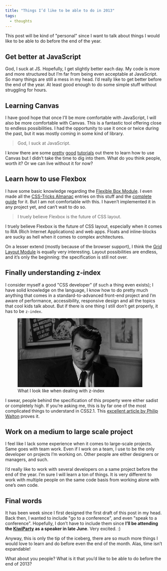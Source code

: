 ```yaml
---
title: "Things I’d like to be able to do in 2013"
tags:
  - thoughts
---
```


This post will be kind of "personal" since I want to talk about things I would like to be able to do before the end of the year.

## Get better at JavaScript

God, I suck at JS. Hopefully, I get slightly better each day. My code is more and more structured but I’m far from being even acceptable at JavaScript. So many things are still a mess in my head. I’d really like to get better before the end of the year. At least good enough to do some simple stuff without struggling for hours.

## Learning Canvas

I have good hope that once I’ll be more comfortable with JavaScript, I will also be more comfortable with Canvas. This is a fantastic tool offering close to endless possibilities. I had the opportunity to use it once or twice during the past, but it was mostly coming in some kind of library.

> God, I suck at JavaScript.

I know there are some [pretty](https://developer.mozilla.org/en-US/docs/HTML/Canvas/Tutorial) [good](https://www.canvasdemos.com/type/tutorials/) [tutorials](https://www.alsacreations.com/tuto/lire/1484-introduction.html) out there to learn how to use Canvas but I didn’t take the time to dig into them. What do you think people, worth it? Or we can live without it for now?

## Learn how to use Flexbox

I have some basic knowledge regarding the [Flexible Box Module](https://www.w3.org/TR/css3-flexbox/). I even made all the [CSS-Tricks Almanac](https://css-tricks.com/almanac/) entries on this stuff and the [complete guide](https://css-tricks.com/snippets/css/a-guide-to-flexbox/) for it. But I am not comfortable with this. I haven’t implemented it in any project yet, and can’t wait to do so.

> I truely believe Flexbox is the future of CSS layout.

I truely believe Flexbox is the future of CSS layout, especially when it comes to RIA (Rich Internet Applications) and web apps. Floats and inline-blocks are sucky as hell when it comes to complex architectures.

On a lesser extend (mostly because of the browser support), I think the [Grid Layout Module](https://hugogiraudel.com/2013/04/04/css-grid-layout/) is equally very interesting. Layout possibilities are endless, and it’s only the beginning: the specification is still not over.

## Finally understanding z-index

I consider myself a good "CSS developer" (if such a thing even exists); I have solid knowledge on the language, I know how to do pretty much anything that comes in a standard-to-advanced front-end project and I’m aware of performance, accessibility, responsive design and all the topics that cool kids talk about. But if there is one thing I still don’t get properly, it has to be `z-index`.

<figure class="figure">
<img src="/assets/images/things-to-do-2013/z-index.gif" alt="">
<figcaption>What I look like when dealing with z-index</figcaption>
</figure>

I swear, people behind the specification of this property were either sadist or completely high. If you’re asking me, this is by far one of the most complicated things to understand in CSS2.1. This [excellent article by Philip Walton](https://philipwalton.com/articles/what-no-one-told-you-about-z-index/) proves it.

## Work on a medium to large scale project

I feel like I lack some experience when it comes to large-scale projects. Same goes with team work. Even if I work on a team, I use to be the only developer on projects I’m working on. Other people are either designers or managers, and such.

I’d really like to work with several developers on a same project before the end of the year. I’m sure I will learn a ton of things. It is very different to work with multiple people on the same code basis from working alone with one’s own code.

## Final words

It has been week since I first designed the first draft of this post in my head. Back then, I wanted to include "go to a conference", and even "speak to a conference". Hopefully, I don’t have to include them since **I’ll be attending the [KiwiParty](http://kiwiparty.fr/) as a speaker in late June**. Very excited. :)

Anyway, this is only the tip of the iceberg, there are so much more things I would love to learn and do before even the end of the month. Alas, time isn’t expandable!

What about you people? What is it that you’d like to be able to do before the end of 2013?
